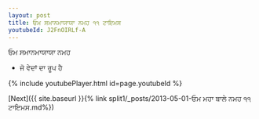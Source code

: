 ```yaml
---
layout: post
title: ਓਮ ਸਮਾਨਮਾਯਾਯਾ ਨਮਹ ੧੧ ਟਾਇਮਸ
youtubeId: J2FnOIRLf-A
---
```

 
 
 ਓਮ ਸਮਾਨਮਾਯਾਯਾ ਨਮਹ  
 
 -  ਜੋ ਵੇਦਾਂ ਦਾ ਰੂਪ ਹੈ 
 
  
 
  
 
 
 
 
 
 


{% include youtubePlayer.html id=page.youtubeId %}
 
[Next]({{ site.baseurl }}{% link  split1/_posts/2013-05-01-ਓਮ ਮਹਾ ਬਾਲੇ ਨਮਹ ੧੧ ਟਾਇਮਸ.md%})
 
